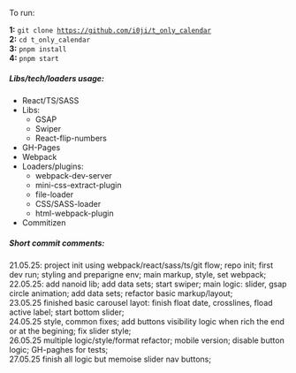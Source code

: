 To run:

**1:** <code>git clone https://github.com/i0ji/t_only_calendar</code><br>
**2:** <code>cd t_only_calendar</code><br>
**3:** <code>pnpm install</code><br>
**4:** <code>pnpm start</code><br>

<h5>Libs/tech/loaders usage:</h5>
<ul>
<li>React/TS/SASS</li>
  <li>Libs:
    <ul>
      <li>GSAP</li>
      <li>Swiper</li>
      <li>React-flip-numbers</li>
   </ul>
    <li>GH-Pages</li>
   <li>Webpack</li>
<li>Loaders/plugins: 
    <ul>
        <li>webpack-dev-server</li>
        <li>mini-css-extract-plugin</li>
        <li>file-loader</li>
        <li>CSS/SASS-loader</li>
        <li>html-webpack-plugin</li>
    </ul>
</li>
<li>Commitizen</li>
</ul>

<h5>Short commit comments:</h5> 
21.05.25:
project init using webpack/react/sass/ts/git flow; repo init; first dev run; styling and preparigne env;
main markup, style, set webpack;<br>
22.05.25:
add nanoid lib; add data sets; start swiper;
main logic: slider, gsap circle animation; add data sets;
refactor basic markup/layout;<br>
23.05.25
finished basic carousel layot: finish float date, crosslines, fload active label;
start bottom slider;<br>
24.05.25
style, common fixes;
add buttons visibility logic when rich the end or at the begining;
fix slider style;<br>
26.05.25
multiple logic/style/format refactor; mobile version; disable button logic;
GH-paghes for tests;<br>
27.05.25
finish all logic but memoise slider nav buttons;
